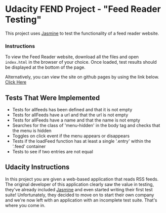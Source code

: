 # Udacity FEND Project - "Feed Reader Testing"

This project uses [Jasmine](https://jasmine.github.io/) to test the functionality of a feed reader website.

### Instructions
To view the Feed Reader website, download all the files and open `index.html` in the browser of your choice.
Once loaded, test results should be displayed at the bottom of the page.

Alternatively, you can view the site on github pages by using the link below.
<a href="https://github.com/lizzie11212/Udacity_Feedreader_Testing.git">Click Here</a>

##  Tests That Were Implemented

* Tests for allfeeds has been defined and that it is not empty 
* Tests for allFeeds have a url and that the url is not empty
* Tests for allFeeds have a name and that the name is not empty 
* Searches for the class of 'menu-hidden' in the body tag and checks that the menu is hidden
* Toggles on click event if the menu appears or disappears
* Tests if the loadFeed function has at least a single '.entry' within the '.feed' container
* Tests to see if two entries are not equal

## Udacity Instructions 

In this project you are given a web-based application that reads RSS feeds. The original developer of this application clearly saw the value in testing, they've already included <a href="https://jasmine.github.io/">Jasmine</a> and even started writing their first test suite! Unfortunately, they decided to move on to start their own company and we're now left with an application with an incomplete test suite. That's where you come in.